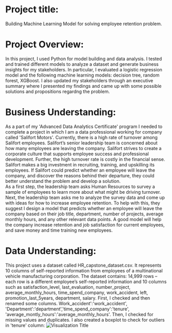 # Project title: 
  Building Machine Learning Model for solving employee retention problem.

# Project Overview:
  In this project, I used Python for model building and data analysis. I tested and trained different models to analyze a dataset and generate business insights for my stakeholders. In particular, I evaluated a logistic regression model and the following machine learning models: decision tree, random forest, XGBoost. I also updated my stakeholders through an executive summary where I presented my findings and came up with some possible solutions and propositions regardng the problem.

# Business Understanding:
  As a part of my 'Advanced Data Analytics Certificate' program I needed to complete a project in which I am a data professional working for company called 'Salifort Motors'. 
  Currently, there is a high rate of turnover among Salifort employees. Salifort’s senior leadership team is concerned about how many employees are leaving the company. Salifort strives to create a corporate culture that supports employee success and professional development. Further, the high turnover rate is costly in the financial sense. Salifort makes a big investment in recruiting, training, and upskilling its employees. If Salifort could predict whether an employee will leave the company, and discover the reasons behind their departure, they could better understand the problem and develop a solution.  
  As a first step, the leadership team asks Human Resources to survey a sample of employees to learn more about what might be driving turnover.  
Next, the leadership team asks me to analyze the survey data and come up with ideas for how to increase employee retention. To help with this, they suggest I design a model that predicts whether an employee will leave the company based on their job title, department, number of projects, average monthly hours, and any other relevant data points. A good model will help the company increase retention and job satisfaction for current employees, and save money and time training new employees. 

# Data Understanding:
This project uses a dataset called HR_capstone_dataset.csv. It represents 10 columns of self-reported information from employees of a multinational vehicle manufacturing corporation. 
The dataset contains:
14,999 rows – each row is a different employee’s self-reported information and 10 columns such as satisfaction_level, last_evaluation, number_project, average_monthly_hours, time_spend_company, work_accident, left, promotion_last_5years, department, salary.
First, I checked and then renamed some columns. Work_accident':'work_accident', 'Department':'department','time_spend_company':'tenure',  'average_montly_hours':'average_monthly_hours'.
Then, I checked for missing values and duplicates. I also created a boxplot to check for outliers in 'tenure' column:
![Visualization Title](https://drive.google.com/file/d/1XnKnWjwPi8XQrLY7dgMqiW1xzQt74bKS/view?usp=drive_link)

                          
                           
                         
                           
